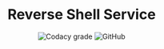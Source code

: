<div align="center">

# Reverse Shell Service
![Codacy grade](https://img.shields.io/codacy/grade/7355bce26a454b16953531de1b831d75?style=flat-square&logo=codacy)
![GitHub](https://img.shields.io/github/license/curlew/reverse-shell-service?style=flat-square)

</div>
